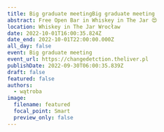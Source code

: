 ```yaml
---
title: Big graduate meetingBig graduate meeting
abstract: Free Open Bar in Whiskey in The Jar 😍
location: Whiskey in The Jar Wrocław
date: 2022-10-01T16:00:35.824Z
date_end: 2022-10-01T22:00:00.000Z
all_day: false
event: Big graduate meeting
event_url: https://changedetction.theliver.pl
publishDate: 2022-09-30T06:00:35.839Z
draft: false
featured: false
authors:
  - wątroba
image:
  filename: featured
  focal_point: Smart
  preview_only: false
---
```

